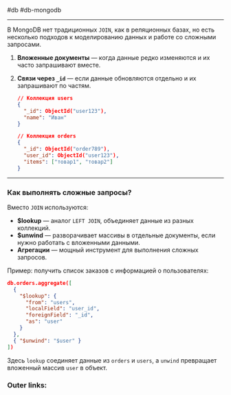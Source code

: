 #db #db-mongodb
 
---
В MongoDB нет традиционных `JOIN`, как в реляционных базах, но есть несколько подходов к моделированию данных и работе со сложными запросами.

1. **Вложенные документы** — когда данные редко изменяются и их часто запрашивают вместе.
2. **Связи через `_id`** — если данные обновляются отдельно и их запрашивают по частям.
	
	```json
	// Коллекция users
	{
	  "_id": ObjectId("user123"),
	  "name": "Иван"
	}
	
	// Коллекция orders
	{
	  "_id": ObjectId("order789"),
	  "user_id": ObjectId("user123"),
	  "items": ["товар1", "товар2"]
	}
	```

---
### Как выполнять сложные запросы?

Вместо `JOIN` используются:
- **$lookup** — аналог `LEFT JOIN`, объединяет данные из разных коллекций.
- **$unwind** — разворачивает массивы в отдельные документы, если нужно работать с вложенными данными.
- **Агрегации** — мощный инструмент для выполнения сложных запросов.

Пример: получить список заказов с информацией о пользователях:
```json
db.orders.aggregate([
  {
    "$lookup": {
      "from": "users",
      "localField": "user_id",
      "foreignField": "_id",
      "as": "user"
    }
  },
  { "$unwind": "$user" }
])
```
Здесь `lookup` соединяет данные из `orders` и `users`, а `unwind` превращает вложенный массив `user` в объект.
### Outer links:

